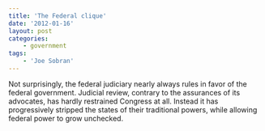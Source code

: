 ```yaml
---
title: 'The Federal clique'
date: '2012-01-16'
layout: post
categories:
    - government
tags:
    - 'Joe Sobran'
---
```


Not surprisingly, the federal judiciary nearly always rules in favor of the federal government. Judicial review, contrary to the assurances of its advocates, has hardly restrained Congress at all. Instead it has progressively stripped the states of their traditional powers, while allowing federal power to grow unchecked.